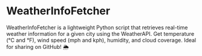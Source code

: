 # WeatherInfoFetcher
WeatherInfoFetcher is a lightweight Python script that retrieves real-time weather information for a given city using the WeatherAPI. Get temperature (°C and °F), wind speed (mph and kph), humidity, and cloud coverage. Ideal for sharing on GitHub! 🌦️
